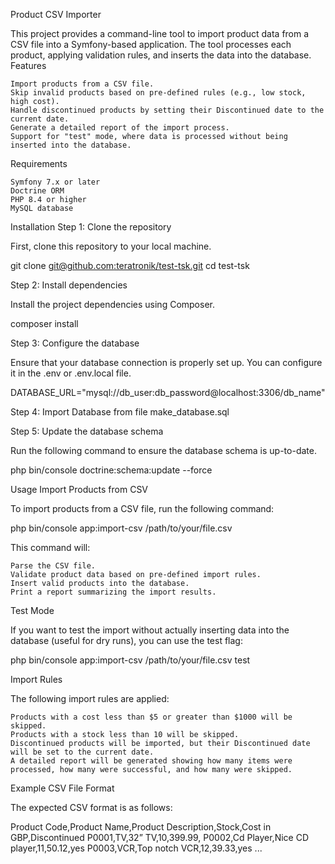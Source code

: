 Product CSV Importer

This project provides a command-line tool to import product data from a CSV file into a Symfony-based application. The tool processes each product, applying validation rules, and inserts the data into the database.
Features

    Import products from a CSV file.
    Skip invalid products based on pre-defined rules (e.g., low stock, high cost).
    Handle discontinued products by setting their Discontinued date to the current date.
    Generate a detailed report of the import process.
    Support for "test" mode, where data is processed without being inserted into the database.

Requirements

    Symfony 7.x or later
    Doctrine ORM
    PHP 8.4 or higher
    MySQL database

Installation
Step 1: Clone the repository

First, clone this repository to your local machine.

git clone [git@github.com:teratronik/test-tsk.git](https://github.com/teratronik/test-tsk.git)
cd test-tsk

Step 2: Install dependencies

Install the project dependencies using Composer.

composer install

Step 3: Configure the database

Ensure that your database connection is properly set up. You can configure it in the .env or .env.local file.

DATABASE_URL="mysql://db_user:db_password@localhost:3306/db_name"

Step 4: Import Database from file make_database.sql

Step 5: Update the database schema

Run the following command to ensure the database schema is up-to-date.

php bin/console doctrine:schema:update --force

Usage
Import Products from CSV

To import products from a CSV file, run the following command:

php bin/console app:import-csv /path/to/your/file.csv

This command will:

    Parse the CSV file.
    Validate product data based on pre-defined import rules.
    Insert valid products into the database.
    Print a report summarizing the import results.

Test Mode

If you want to test the import without actually inserting data into the database (useful for dry runs), you can use the test flag:

php bin/console app:import-csv /path/to/your/file.csv test

Import Rules

The following import rules are applied:

    Products with a cost less than $5 or greater than $1000 will be skipped.
    Products with a stock less than 10 will be skipped.
    Discontinued products will be imported, but their Discontinued date will be set to the current date.
    A detailed report will be generated showing how many items were processed, how many were successful, and how many were skipped.

Example CSV File Format

The expected CSV format is as follows:

Product Code,Product Name,Product Description,Stock,Cost in GBP,Discontinued
P0001,TV,32” TV,10,399.99,
P0002,Cd Player,Nice CD player,11,50.12,yes
P0003,VCR,Top notch VCR,12,39.33,yes
...

